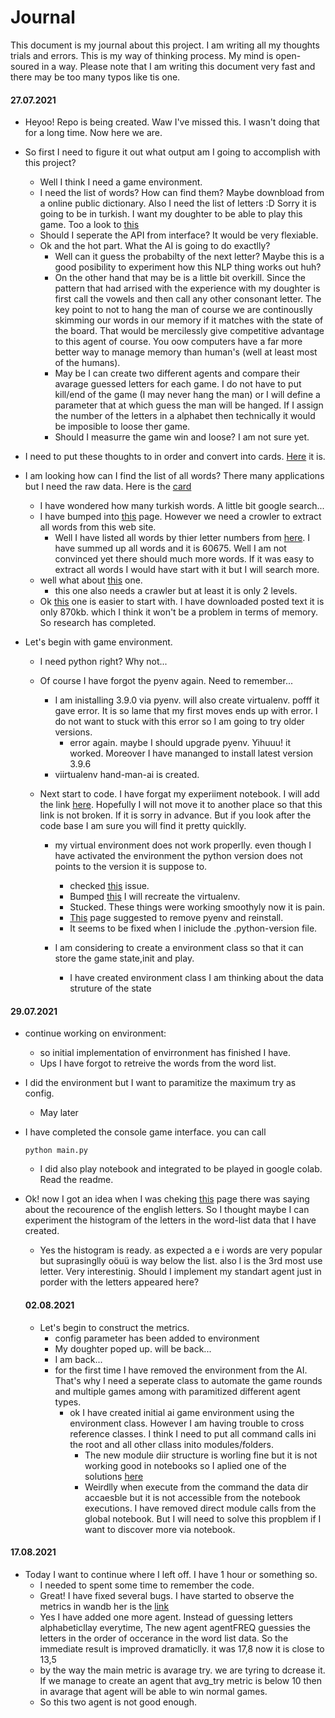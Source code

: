 # Journal

This document is my journal about this project. I am writing all my thoughts trials and errors. This is my way of thinking process. My mind is open-soured in a way. Please note that I am writing this document very fast and there may be too many typos like tis one.

#### 27.07.2021

- Heyoo! Repo is being created. Waw I've missed this. I wasn't doing that for a long time. Now here we are.
- So first I need to figure it out what output am I going to accomplish with this project?
  - Well I think I need a game environment.
  - I need the list of words? How can find them? Maybe downbload from a online public dictionary. Also I need the list of letters :D Sorry it is going to be in turkish. I want my doughter to be able to play this game. Too a look to [this](https://sozluk.gov.tr)
  - Should I seperate the API from interface? It would be very flexiable.
  - Ok and the hot part. What the AI is going to do exactlly?
    - Well can it guess the probabilty of the next letter? Maybe this is a good posibility to experiment how this NLP thing works out huh?
    - On the other hand that may be is a little bit overkill. Since the pattern that had arrised with the experience with my doughter is first call the vowels and then call any other consonant letter. The key point to not to hang the man of course we are continouslly skimming our words in our memory if it matches with the state of the board. That would be mercilessly give competitive advantage to this agent of course. You oow computers have a far more better way to manage memory than human's (well at least most of the humans).
    - May be I can create two different agents and compare their avarage guessed letters for each game. I do not have to put kill/end of the game (I may never hang the man) or I will define a parameter that at which guess the man will be hanged. If I assign the number of the letters in a alphabet then technically it would be imposible to loose ther game.
    - Should I measurre the game win and loose? I am not sure yet.
- I need to put these thoughts to in order and convert into cards. [Here](https://github.com/hakanonal/hang-man-ai/projects/1) it is.

- I am looking how can I find the list of all words? There many applications but I need the raw data. Here is the [card](https://github.com/hakanonal/hang-man-ai/projects/1#card-65714026)

  - I have wondered how many turkish words. A little bit google search...
  - I have bumped into [this](https://www.kelimetre.com/kelime-listeleri) page. However we need a crowler to extract all words from this web site.
    - Well I have listed all words by thier letter numbers from [here](https://www.kelimetre.com/harf-sayisina-gore-kelimeler). I have summed up all words and it is 60675. Well I am not convinced yet there should much more words. If it was easy to extract all words I would have start with it but I will search more.
  - well what about [this](https://tr.wiktionary.org/wiki/Vikisözlük:Sözcük_listesi) one.
    - this one also needs a crawler but at least it is only 2 levels.
  - Ok [this](https://github.com/CanNuhlar/Turkce-Kelime-Listesi) one is easier to start with. I have downloaded posted text it is only 870kb. which I think it won't be a problem in terms of memory. So research has completed.

- Let's begin with game environment.

  - I need python right? Why not...
  - Of course I have forgot the pyenv again. Need to remember...
    - I am inistalling 3.9.0 via pyenv. will also create virtualenv. pofff it gave error. It is so lame that my first moves ends up with error. I do not want to stuck with this error so I am going to try older versions.
      - error again. maybe I should upgrade pyenv. Yihuuu! it worked. Moreover I have mananged to install latest version 3.9.6
    - viirtualenv hand-man-ai is created.
  - Next start to code. I have forgat my experiiment notebook. I will add the link [here](../experiment.ipynb). Hopefully I will not move it to another place so that this link is not broken. If it is sorry in advance. But if you look after the code base I am sure you will find it pretty quicklly.

    - my virtual environment does not work properlly. even though I have activated the environment the python version does not points to the version it is suppose to.

      - checked [this](https://github.com/pyenv/pyenv-virtualenv/issues/343) issue.
      - Bumped [this](https://stackoverflow.com/questions/56462518/virtualenv-with-pyenv-gives-wrong-python-version) I will recreate the virtualenv.
      - Stucked. These things were working smoothyly now it is pain.
      - [This](https://github.com/pyenv/pyenv/issues/1342) page suggested to remove pyenv and reinstall.
      - It seems to be fixed when I iniclude the .python-version file.

    - I am considering to create a environment class so that it can store the game state,init and play.
      - I have created environment class I am thinking about the data struture of the state

#### 29.07.2021

- continue working on environment:
  - so initial implementation of envirronment has finished I have.
  - Ups I have forgot to retreive the words from the word list.
- I did the environment but I want to paramitize the maximum try as config.
  - May later
- I have completed the console game interface. you can call

  ```
  python main.py
  ```

  - I did also play notebook and integrated to be played in google colab. Read the readme.

- Ok! now I got an idea when I was cheking [this](<https://en.wikipedia.org/wiki/Hangman_(game)>) page there was saying about the recourence of the english letters. So I thought maybe I can experiment the histogram of the letters in the word-list data that I have created.

  - Yes the histogram is ready. as expected a e i words are very popular but suprasinglly oöuü is way below the list. also l is the 3rd most use letter. Very interestinig. Should I implement my standart agent just in porder with the letters appeared here?

  #### 02.08.2021

  - Let's begin to construct the metrics.
    - config parameter has been added to environment
    - My doughter poped up. will be back...
    - I am back...
    - for the first time I have removed the environment from the AI. That's why I need a seperate class to automate the game rounds and multiple games among with paramitized different agent types.
      - ok I have created initial ai game environment using the environment class. However I am having trouble to cross reference classes. I think I need to put all command calls ini the root and all other cllass inito modules/folders.
        - The new module diir structure is worling fine but it is not working good in notebooks so I aplied one of the solutions [here](https://stackoverflow.com/questions/34478398/import-local-function-from-a-module-housed-in-another-directory-with-relative-im)
        - Weirdlly when execute from the command the data dir accaesble but it is not accessible from the notebook executions. I have removed direct module calls from the global notebook. But I will need to solve this propblem if I want to discover more via notebook.

#### 17.08.2021

- Today I want to continue where I left off. I have 1 hour or something so.
  - I needed to spent some time to remember the code.
  - Great! I have fixed several bugs. I have started to observe the metrics in wandb her is the [link](https://wandb.ai/hakanonal/hang-man-ai)
  - Yes I have added one more agent. Instead of guessing letters alphabeticllay everytime, The new agent agentFREQ guessies the letters in the order of occerance in the word list data. So the immediate result is improved dramaticlly. it was 17,8 now it is close to 13,5
  - by the way the main metric is avarage try. we are tyring to dcrease it. If we manage to create an agent that avg_try metric is below 10 then in avarage that agent will be able to win normal games.
  - So this two agent is not good enough.
